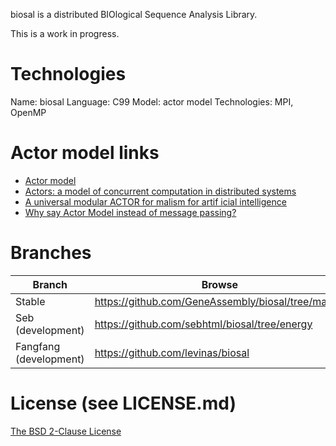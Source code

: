 biosal is a distributed BIOlogical Sequence Analysis Library.

This is a work in progress.

# Technologies

Name: biosal
Language: C99
Model: actor model
Technologies: MPI, OpenMP

# Actor model links

- [Actor model](http://en.wikipedia.org/wiki/Actor_model)
- [Actors: a model of concurrent computation in distributed systems](http://dl.acm.org/citation.cfm?id=7929)
- [A universal modular ACTOR for malism for  artif icial intelligence](http://dl.acm.org/citation.cfm?id=1624804)
- [Why say Actor Model instead of message passing?](http://lambda-the-ultimate.org/node/4683)

# Branches

Branch | Browse | HTTPS | SSH
--- | --- | --- | ---
 Stable | https://github.com/GeneAssembly/biosal/tree/master | https://github.com/GeneAssembly/biosal.git | 
 Seb (development) | https://github.com/sebhtml/biosal/tree/energy | https://github.com/sebhtml/biosal.git | git@github.com:sebhtml/biosal.git
 Fangfang (development) | https://github.com/levinas/biosal | https://github.com/levinas/biosal.git | git@github.com:levinas/biosal.git

# License (see LICENSE.md)

[The BSD 2-Clause License](http://opensource.org/licenses/BSD-2-Clause)

